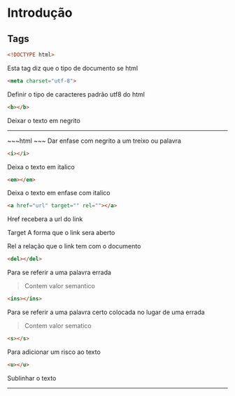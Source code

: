 # Introdução
## Tags

~~~html
<!DOCTYPE html>
~~~
Esta tag diz que o tipo de documento se html

~~~html
<meta charset="utf-8">
~~~
Definir o tipo de caracteres padrão utf8 do html 

~~~html
<b></b>
~~~
Deixar o texto em negrito
<hr/>
~~~html
<strong></strong>
~~~
Dar enfase com negrito a um treixo ou palavra

~~~html
<i></i>
~~~
Deixa o texto em italico

~~~html
<em></em>
~~~
Deixa o texto em enfase com italico

~~~html
<a href="url" target="" rel=""></a>
~~~
Href recebera a url do link

Target A forma que o link sera aberto

Rel a relação que o link tem com o documento 

~~~html
<del></del>
~~~
Para se referir a uma palavra errada
>Contem valor semantico

~~~html
<ins></ins>
~~~
Para se referir a uma palavra certo colocada no lugar de uma errada
>Contem valor sematico

~~~html
<s></s>
~~~
Para adicionar um risco ao texto

~~~html
<u></u>
~~~
Sublinhar o texto
<hr/>
